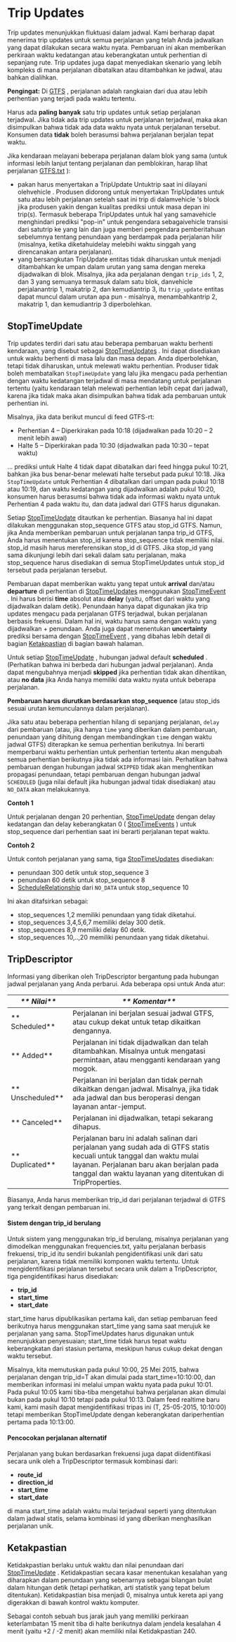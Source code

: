 # Trip Updates

Trip updates menunjukkan fluktuasi dalam jadwal. Kami berharap dapat menerima trip updates untuk semua perjalanan yang telah Anda jadwalkan yang dapat dilakukan secara waktu nyata. Pembaruan ini akan memberikan perkiraan waktu kedatangan atau keberangkatan untuk perhentian di sepanjang rute. Trip updates juga dapat menyediakan skenario yang lebih kompleks di mana perjalanan dibatalkan atau ditambahkan ke jadwal, atau bahkan dialihkan.

**Pengingat:** Di [GTFS](../../schedule/reference.md) , perjalanan adalah rangkaian dari dua atau lebih perhentian yang terjadi pada waktu tertentu.

Harus ada **paling banyak** satu trip updates untuk setiap perjalanan terjadwal. Jika tidak ada trip updates untuk perjalanan terjadwal, maka akan disimpulkan bahwa tidak ada data waktu nyata untuk perjalanan tersebut. Konsumen data **tidak** boleh berasumsi bahwa perjalanan berjalan tepat waktu.

Jika kendaraan melayani beberapa perjalanan dalam blok yang sama (untuk informasi lebih lanjut tentang perjalanan dan pemblokiran, harap lihat perjalanan [GTFS.txt](../../schedule/reference.md#tripstxt) ):

*   pakan harus menyertakan a TripUpdate Untuktrip saat ini dilayani olehvehicle . Produsen didorong untuk menyertakan TripUpdates untuk satu atau lebih perjalanan setelah saat ini trip di dalamvehicle 's block jika produsen yakin dengan kualitas prediksi untuk masa depan ini trip(s). Termasuk beberapa TripUpdates untuk hal yang samavehicle menghindari prediksi "pop-in" untuk pengendara sebagaivehicle transisi dari satutrip ke yang lain dan juga memberi pengendara pemberitahuan sebelumnya tentang penundaan yang berdampak pada perjalanan hilir (misalnya, ketika diketahuidelay melebihi waktu singgah yang direncanakan antara perjalanan).
*   yang bersangkutan TripUpdate entitas tidak diharuskan untuk menjadi ditambahkan ke umpan dalam urutan yang sama dengan mereka dijadwalkan di blok. Misalnya, jika ada perjalanan dengan `trip_ids` 1, 2, dan 3 yang semuanya termasuk dalam satu blok, danvehicle perjalanantrip 1, makatrip 2, dan kemudiantrip 3, itu `trip_update` entitas dapat muncul dalam urutan apa pun - misalnya, menambahkantrip 2, makatrip 1, dan kemudiantrip 3 diperbolehkan.

## StopTimeUpdate

Trip updates terdiri dari satu atau beberapa pembaruan waktu berhenti kendaraan, yang disebut sebagai [StopTimeUpdates](../reference.md#message-stoptimeupdate) . Ini dapat disediakan untuk waktu berhenti di masa lalu dan masa depan. Anda diperbolehkan, tetapi tidak diharuskan, untuk melewati waktu perhentian. Produser tidak boleh membatalkan `StopTimeUpdate` yang lalu jika mengacu pada perhentian dengan waktu kedatangan terjadwal di masa mendatang untuk perjalanan tertentu (yaitu kendaraan telah melewati perhentian lebih cepat dari jadwal), karena jika tidak maka akan disimpulkan bahwa tidak ada pembaruan untuk perhentian ini.

Misalnya, jika data berikut muncul di feed GTFS-rt:

*   Perhentian 4 – Diperkirakan pada 10:18 (dijadwalkan pada 10:20 – 2 menit lebih awal)
*   Halte 5 – Diperkirakan pada 10:30 (dijadwalkan pada 10:30 – tepat waktu)

... prediksi untuk Halte 4 tidak dapat dibatalkan dari feed hingga pukul 10:21, bahkan jika bus benar-benar melewati halte tersebut pada pukul 10:18. Jika `StopTimeUpdate` untuk Perhentian 4 dibatalkan dari umpan pada pukul 10:18 atau 10:19, dan waktu kedatangan yang dijadwalkan adalah pukul 10:20, konsumen harus berasumsi bahwa tidak ada informasi waktu nyata untuk Perhentian 4 pada waktu itu, dan data jadwal dari GTFS harus digunakan.

Setiap [StopTimeUpdate](../reference.md#message-stoptimeupdate) ditautkan ke perhentian. Biasanya hal ini dapat dilakukan menggunakan stop_sequence GTFS atau stop_id GTFS. Namun, jika Anda memberikan pembaruan untuk perjalanan tanpa trip_id GTFS, Anda harus menentukan stop_id karena stop_sequence tidak memiliki nilai. stop_id masih harus mereferensikan stop_id di GTFS. Jika stop_id yang sama dikunjungi lebih dari sekali dalam satu perjalanan, maka stop_sequence harus disediakan di semua StopTimeUpdates untuk stop_id tersebut pada perjalanan tersebut.

Pembaruan dapat memberikan waktu yang tepat untuk **arrival** dan/atau **departure** di perhentian di [StopTimeUpdates](../reference.md#message-stoptimeupdate) menggunakan [StopTimeEvent](../reference.md#message-stoptimeevent) . Ini harus berisi **time** absolut atau **delay** (yaitu, offset dari waktu yang dijadwalkan dalam detik). Penundaan hanya dapat digunakan jika trip updates mengacu pada perjalanan GTFS terjadwal, bukan perjalanan berbasis frekuensi. Dalam hal ini, waktu harus sama dengan waktu yang dijadwalkan + penundaan. Anda juga dapat menentukan **uncertainty** prediksi bersama dengan [StopTimeEvent](../reference.md#message-stoptimeevent) , yang dibahas lebih detail di bagian [Ketakpastian](#ketakpastian) di bagian bawah halaman.

Untuk setiap [StopTimeUpdate](../reference.md#message-stoptimeupdate) , hubungan jadwal default **scheduled** . (Perhatikan bahwa ini berbeda dari hubungan jadwal perjalanan). Anda dapat mengubahnya menjadi **skipped** jika perhentian tidak akan dihentikan, atau **no data** jika Anda hanya memiliki data waktu nyata untuk beberapa perjalanan.

**Pembaruan harus diurutkan berdasarkan stop_sequence** (atau stop_ids sesuai urutan kemunculannya dalam perjalanan).

Jika satu atau beberapa perhentian hilang di sepanjang perjalanan, `delay` dari pembaruan (atau, jika hanya `time` yang diberikan dalam pembaruan, penundaan yang dihitung dengan membandingkan `time` dengan waktu jadwal GTFS) diterapkan ke semua perhentian berikutnya. Ini berarti memperbarui waktu perhentian untuk perhentian tertentu akan mengubah semua perhentian berikutnya jika tidak ada informasi lain. Perhatikan bahwa pembaruan dengan hubungan jadwal `SKIPPED` tidak akan menghentikan propagasi penundaan, tetapi pembaruan dengan hubungan jadwal `SCHEDULED` (juga nilai default jika hubungan jadwal tidak disediakan) atau `NO_DATA` akan melakukannya.

**Contoh 1**

Untuk perjalanan dengan 20 perhentian, [StopTimeUpdate](../reference.md#message-stoptimeupdate) dengan delay kedatangan dan delay keberangkatan 0 ( [StopTimeEvents](../reference.md#message-stoptimeevent) ) untuk stop_sequence dari perhentian saat ini berarti perjalanan tepat waktu.

**Contoh 2**

Untuk contoh perjalanan yang sama, tiga [StopTimeUpdates](../reference.md#message-stoptimeupdate) disediakan:

*   penundaan 300 detik untuk stop_sequence 3
*   penundaan 60 detik untuk stop_sequence 8
*   [ScheduleRelationship](../reference.md#enum-schedulerelationship) dari `NO_DATA` untuk stop_sequence 10

Ini akan ditafsirkan sebagai:

*   stop_sequences 1,2 memiliki penundaan yang tidak diketahui.
*   stop_sequences 3,4,5,6,7 memiliki delay 300 detik.
*   stop_sequences 8,9 memiliki delay 60 detik.
*   stop_sequences 10,..,20 memiliki penundaan yang tidak diketahui.

## TripDescriptor

Informasi yang diberikan oleh TripDescriptor bergantung pada hubungan jadwal perjalanan yang Anda perbarui. Ada beberapa opsi untuk Anda atur:

| _** Nilai**_         | _** Komentar**_                                                                                                                                                                                                                  |
| -------------------- | -------------------------------------------------------------------------------------------------------------------------------------------------------------------------------------------------------------------------------- |
| ** Scheduled**     |  Perjalanan ini berjalan sesuai jadwal GTFS, atau cukup dekat untuk tetap dikaitkan dengannya.                                                                                                                                   |
| ** Added**     |  Perjalanan ini tidak dijadwalkan dan telah ditambahkan. Misalnya untuk mengatasi permintaan, atau mengganti kendaraan yang mogok.                                                                                               |
| ** Unscheduled** |  Perjalanan ini berjalan dan tidak pernah dikaitkan dengan jadwal. Misalnya, jika tidak ada jadwal dan bus beroperasi dengan layanan antar-jemput.                                                                               |
| ** Canceled**      |  Perjalanan ini dijadwalkan, tetapi sekarang dihapus.                                                                                                                                                                            |
| ** Duplicated**      |  Perjalanan baru ini adalah salinan dari perjalanan yang sudah ada di GTFS statis kecuali untuk tanggal dan waktu mulai layanan. Perjalanan baru akan berjalan pada tanggal dan waktu layanan yang ditentukan di TripProperties. |

Biasanya, Anda harus memberikan trip_id dari perjalanan terjadwal di GTFS yang terkait dengan pembaruan ini.

#### Sistem dengan trip_id berulang

Untuk sistem yang menggunakan trip_id berulang, misalnya perjalanan yang dimodelkan menggunakan frequencies.txt, yaitu perjalanan berbasis frekuensi, trip_id itu sendiri bukanlah pengidentifikasi unik dari satu perjalanan, karena tidak memiliki komponen waktu tertentu. Untuk mengidentifikasi perjalanan tersebut secara unik dalam a TripDescriptor, tiga pengidentifikasi harus disediakan:

*   **trip_id**
*   **start_time**
*   **start_date**

start_time harus dipublikasikan pertama kali, dan setiap pembaruan feed berikutnya harus menggunakan start_time yang sama saat merujuk ke perjalanan yang sama. StopTimeUpdates harus digunakan untuk menunjukkan penyesuaian; start_time tidak harus tepat waktu keberangkatan dari stasiun pertama, meskipun harus cukup dekat dengan waktu tersebut.

Misalnya, kita memutuskan pada pukul 10:00, 25 Mei 2015, bahwa perjalanan dengan trip_id=T akan dimulai pada start_time=10:10:00, dan memberikan informasi ini melalui umpan waktu nyata pada pukul 10:01. Pada pukul 10:05 kami tiba-tiba mengetahui bahwa perjalanan akan dimulai bukan pada pukul 10:10 tetapi pada pukul 10:13. Dalam feed realtime baru kami, kami masih dapat mengidentifikasi tripas ini (T, 25-05-2015, 10:10:00) tetapi memberikan StopTimeUpdate dengan keberangkatan dariperhentian pertama pada 10:13:00.

#### Pencocokan perjalanan alternatif

Perjalanan yang bukan berdasarkan frekuensi juga dapat diidentifikasi secara unik oleh a TripDescriptor termasuk kombinasi dari:

*   **route_id**
*   **direction_id**
*   **start_time**
*   **start_date**

di mana start_time adalah waktu mulai terjadwal seperti yang ditentukan dalam jadwal statis, selama kombinasi id yang diberikan menghasilkan perjalanan unik.

## Ketakpastian

Ketidakpastian berlaku untuk waktu dan nilai penundaan dari [StopTimeUpdate](../reference.md#message-stoptimeupdate) . Ketidakpastian secara kasar menentukan kesalahan yang diharapkan dalam penundaan yang sebenarnya sebagai bilangan bulat dalam hitungan detik (tetapi perhatikan, arti statistik yang tepat belum ditentukan). Ketidakpastian bisa menjadi 0, misalnya untuk kereta api yang digerakkan di bawah kontrol waktu komputer.

Sebagai contoh sebuah bus jarak jauh yang memiliki perkiraan keterlambatan 15 menit tiba di halte berikutnya dalam jendela kesalahan 4 menit (yaitu +2 / -2 menit) akan memiliki nilai Ketidakpastian 240.
